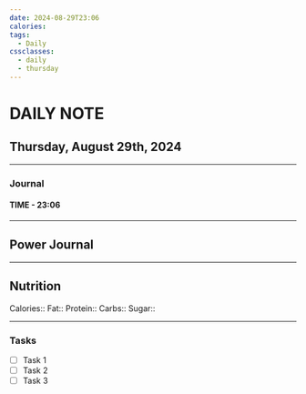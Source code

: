 ```yaml
---
date: 2024-08-29T23:06
calories:
tags:
  - Daily
cssclasses:
  - daily
  - thursday
---
```

# DAILY NOTE

## Thursday, August 29th, 2024
***
### Journal
#### TIME - 23:06
***
## Power Journal

***
## Nutrition
Calories::
Fat::
Protein::
Carbs::
Sugar::
***
### Tasks
- [ ] Task 1
- [ ] Task 2
- [ ] Task 3